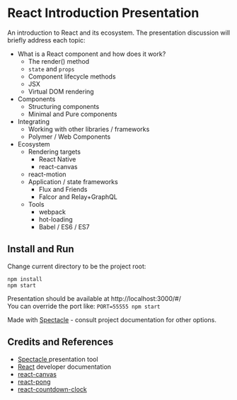 # React Introduction Presentation

An introduction to React and its ecosystem. The presentation discussion will briefly address each topic:

* What is a React component and how does it work?
  * The render() method
  * `state` and `props`
  * Component lifecycle methods
  * JSX
  * Virtual DOM rendering
* Components
  * Structuring components
  * Minimal and Pure components
* Integrating
  * Working with other libraries / frameworks
  * Polymer / Web Components
* Ecosystem
  * Rendering targets
    * React Native
    * react-canvas
  * react-motion
  * Application / state frameworks
    * Flux and Friends
    * Falcor and Relay+GraphQL
  * Tools
    * webpack
    * hot-loading
    * Babel / ES6 / ES7



## Install and Run

Change current directory to be the project root:

```
npm install
npm start
```

Presentation should be available at http://localhost:3000/#/  
You can override the port like: `PORT=55555 npm start`

Made with [Spectacle](http://projects.formidablelabs.com/spectacle/#/) - consult project documentation for other options.

## Credits and References

* [Spectacle ](https://github.com/FormidableLabs/spectacle) presentation tool
* [React](http://facebook.github.io/react/) developer documentation
* [react-canvas](https://github.com/Flipboard/react-canvas)
* [react-pong](https://github.com/ohall/react-pong)
* [react-countdown-clock](https://github.com/pughpugh/react-countdown-clock)
